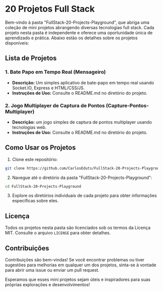 # 20 Projetos Full Stack

Bem-vindo à pasta "FullStack-20-Projects-Playground", que abriga uma coleção de mini projetos abrangendo diversas tecnologias full stack. Cada projeto nesta pasta é independente e oferece uma oportunidade única de aprendizado e prática. Abaixo estão os detalhes sobre os projetos disponíveis:

## Lista de Projetos

### 1. Bate Papo em Tempo Real (Mensageiro)

- **Descrição:** Um simples aplicativo de bate-papo em tempo real usando Socket.IO, Express e HTML/CSS/JS.
- **Instruções de Uso:** Consulte o README.md no diretório do projeto.

### 2. Jogo Multiplayer de Captura de Pontos (Capture-Pontos-Multiplayer)

- **Descrição:** um jogo simples de captura de pontos multiplayer usando tecnologias web.
- **Instruções de Uso:** Consulte o README.md no diretório do projeto.

## Como Usar os Projetos

1. Clone este repositório:

```bash
git clone https://github.com/CarlosEduts/FullStack-20-Projects-Playground.git
```

2. Navegue até o diretório da pasta "FullStack-20-Projects-Playground":

```bash
cd FullStack-20-Projects-Playground
```

3. Explore os diretórios individuais de cada projeto para obter informações específicas sobre eles.

## Licença

Todos os projetos nesta pasta são licenciados sob os termos da Licença MIT. Consulte o arquivo `LICENSE` para obter detalhes.

## Contribuições

Contribuições são bem-vindas! Se você encontrar problemas ou tiver sugestões para melhorias em qualquer um dos projetos, sinta-se à vontade para abrir uma issue ou enviar um pull request.

Esperamos que esses mini projetos sejam úteis e inspiradores para suas próprias explorações e desenvolvimentos!